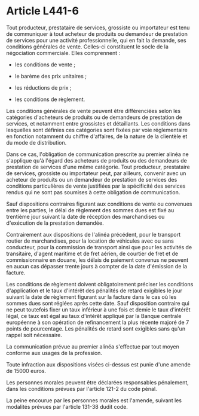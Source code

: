 # Article L441-6

Tout producteur, prestataire de services, grossiste ou importateur est tenu de communiquer à tout acheteur de produits ou demandeur de prestation de services pour une activité professionnelle, qui en fait la demande, ses conditions générales de vente. Celles-ci constituent le socle de la négociation commerciale. Elles comprennent :

- les conditions de vente ;

- le barème des prix unitaires ;

- les réductions de prix ;

- les conditions de règlement.

Les conditions générales de vente peuvent être différenciées selon les catégories d'acheteurs de produits ou de demandeurs de prestation de services, et notamment entre grossistes et détaillants. Les conditions dans lesquelles sont définies ces catégories sont fixées par voie réglementaire en fonction notamment du chiffre d'affaires, de la nature de la clientèle et du mode de distribution.

Dans ce cas, l'obligation de communication prescrite au premier alinéa ne s'applique qu'à l'égard des acheteurs de produits ou des demandeurs de prestation de services d'une même catégorie. Tout producteur, prestataire de services, grossiste ou importateur peut, par ailleurs, convenir avec un acheteur de produits ou un demandeur de prestation de services des conditions particulières de vente justifiées par la spécificité des services rendus qui ne sont pas soumises à cette obligation de communication.

Sauf dispositions contraires figurant aux conditions de vente ou convenues entre les parties, le délai de règlement des sommes dues est fixé au trentième jour suivant la date de réception des marchandises ou d'exécution de la prestation demandée.

Contrairement aux dispositions de l'alinéa précédent, pour le transport routier de marchandises, pour la location de véhicules avec ou sans conducteur, pour la commission de transport ainsi que pour les activités de transitaire, d'agent maritime et de fret aérien, de courtier de fret et de commissionnaire en douane, les délais de paiement convenus ne peuvent en aucun cas dépasser trente jours à compter de la date d'émission de la facture.

Les conditions de règlement doivent obligatoirement préciser les conditions d'application et le taux d'intérêt des pénalités de retard exigibles le jour suivant la date de règlement figurant sur la facture dans le cas où les sommes dues sont réglées après cette date. Sauf disposition contraire qui ne peut toutefois fixer un taux inférieur à une fois et demie le taux d'intérêt légal, ce taux est égal au taux d'intérêt appliqué par la Banque centrale européenne à son opération de refinancement la plus récente majoré de 7 points de pourcentage. Les pénalités de retard sont exigibles sans qu'un rappel soit nécessaire.

La communication prévue au premier alinéa s'effectue par tout moyen conforme aux usages de la profession.

Toute infraction aux dispositions visées ci-dessus est punie d'une amende de 15000 euros.

Les personnes morales peuvent être déclarées responsables pénalement, dans les conditions prévues par l'article 121-2 du code pénal.

La peine encourue par les personnes morales est l'amende, suivant les modalités prévues par l'article 131-38 dudit code.

